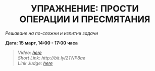 <h1 align="center">УПРАЖНЕНИЕ: ПРОСТИ ОПЕРАЦИИ И ПРЕСМЯТАНИЯ</h1>
<i>Решаване на по-сложни и изпитни задачи</i>
<br>

<p><b>Дата: 15 март, 14:00 - 17:00 часа</b></p>

<blockquote>
    <i>
        Video: <a href="https://softuni.bg/trainings/resources/video/47709/video-15-march-2019-kiril-kirilov-programming-basics-with-javascript-march-2020%20-%20copy/2813"> here</a>
    </i>
    <br>
    <i>
        Short Link: http://bit.ly/2TNP8ae
    </i>
    <br>
    <i>
        Link Judge: <a href="https://judge.softuni.bg/Contests/Practice/Index/1160#0">here</a>
    </i>
</blockquote>
